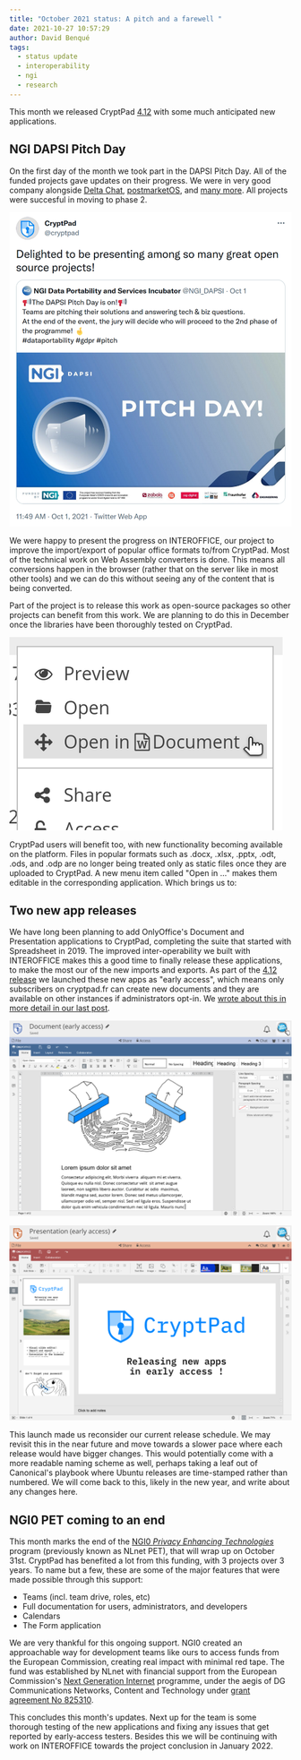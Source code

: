 ```yaml
---
title: "October 2021 status: A pitch and a farewell "
date: 2021-10-27 10:57:29
author: David Benqué
tags:
  - status update
  - interoperability
  - ngi 
  - research
---
```


This month we released CryptPad [4.12](https://github.com/xwiki-labs/cryptpad/releases/4.12.0) with some much anticipated new applications.


## NGI DAPSI Pitch Day 

On the first day of the month we took part in the DAPSI Pitch Day. All of the funded projects gave updates on their progress. We were in very good company alongside [Delta Chat](https://delta.chat), [postmarketOS](https://postmarketos.org/), and [many more](https://dapsi.ngi.eu/meet-the-round-2-innovators-moving-to-phase-2/). All projects were succesful in moving to phase 2.

[![Tweet from NGI DAPSI about the pitch day](/images/DAPSI_pitch_tweet.png)](https://twitter.com/cryptpad/status/1443875782376542231)

We were happy to present the progress on INTEROFFICE, our project to improve the import/export of popular office formats to/from CryptPad. Most of the technical work on Web Assembly converters is done. This means all conversions happen in the browser (rather that on the server like in most other tools) and we can do this without seeing any of the content that is being converted.

Part of the project is to release this work as open-source packages so other projects can benefit from this work. We are planning to do this in December once the libraries have been thoroughly tested on CryptPad.

![Preview of the new "Open in..." feature. Right clicking a compatible file in the drive shows this menu](/images/open-in_preview.png)

CryptPad users will benefit too, with new functionality becoming available on the platform. Files in popular formats such as .docx, .xlsx, .pptx, .odt, .ods, and .odp are no longer being treated only as static files once they are uploaded to CryptPad. A new menu item called "Open in ..." makes them editable in the corresponding application. Which brings us to: 

## Two new app releases

We have long been planning to add OnlyOffice's Document and Presentation applications to CryptPad, completing the suite that  started with Spreadsheet in 2019. The improved inter-operability we built with INTEROFFICE makes this a good time to finally release these applications, to make the most our of the new imports and exports. As part of the [4.12 release](https://github.com/xwiki-labs/cryptpad/releases/4.12.0) we launched these new apps as "early access", which means only subscribers on cryptpad.fr can create new documents and they are available on other instances if administrators opt-in. We [wrote about this in more detail in our last post](https://blog.cryptpad.org/2021/10/21/Announcing-new-apps/).

![Preview of the new Document application.](/images/OO-doc-preview.png)

![Preview of the new Presentation application.](/images/OO-slide-preview.png)

This launch made us reconsider our current release schedule. We may revisit this in the near future and move towards a slower pace where each release would have bigger changes. This would potentially come with a more readable naming scheme as well, perhaps taking a leaf out of Canonical's playbook where Ubuntu releases are time-stamped rather than numbered. We will come back to this, likely in the new year, and write about any changes here.

## NGI0 PET coming to an end

This month marks the end of the [NGI0 _Privacy Enhancing Technologies_](https://nlnet.nl/PET) program (previously known as NLnet PET), that will wrap up on October 31st. CryptPad has benefited a lot from this funding, with 3 projects over 3 years. To name but a few, these are some of the major features that were made possible through this support: 

- Teams (incl. team drive, roles, etc)
- Full documentation for users, administrators, and developers
- Calendars
- The Form application

We are very thankful for this ongoing support. NGI0 created an approachable way for development teams like ours to access funds from the European Commission, creating real impact with minimal red tape. The fund was established by NLnet with financial support from the European Commission's [Next Generation Internet](https://ngi.eu) programme, under the aegis of DG Communications Networks, Content and Technology under [grant agreement No 825310](https://cordis.europa.eu/project/id/825310).

This concludes this month's updates. Next up for the team is some thorough testing of the new applications and fixing any issues that get reported by early-access testers. Besides this we will be continuing with work on INTEROFFICE towards the project conclusion in January 2022.


